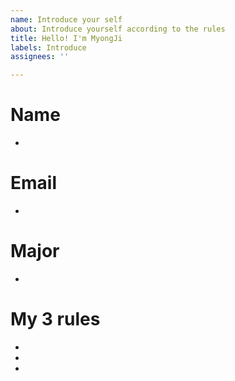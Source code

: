 ```yaml
---
name: Introduce your self
about: Introduce yourself according to the rules
title: Hello! I'm MyongJi
labels: Introduce
assignees: ''

---
```


# Name
- 
# Email
- 
# Major
- 
# My 3 rules
- 
- 
-
